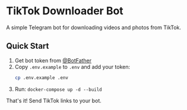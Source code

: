# TikTok Downloader Bot

A simple Telegram bot for downloading videos and photos from TikTok.

## Quick Start

1. Get bot token from [@BotFather](https://t.me/botfather)
2. Copy `.env.example` to `.env` and add your token:
   ```bash
   cp .env.example .env
   ```
3. Run: `docker-compose up -d --build`

That's it! Send TikTok links to your bot.
